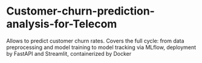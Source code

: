 # Customer-churn-prediction-analysis-for-Telecom
Allows to predict customer churn rates. 
Covers the full cycle: from data preprocessing and model training to model tracking via MLflow, deployment by FastAPI and Streamlit, containerized by Docker
